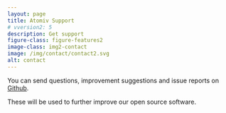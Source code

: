 ```yaml
---
layout: page
title: Atomiv Support
# vversion2: 5
description: Get support
figure-class: figure-features2
image-class: img2-contact
image: /img/contact/contact2.svg
alt: contact
---
```



<article class="ov-about">
  <div class="container">
    <div class="ov-about-row pb-0 pt-4">
        <p class="para-link">
            You can send questions, improvement suggestions and issue reports on 
            <a href="https://github.com/atomiv/atomiv.github.io/issues/new" target="_blank">Github</a>.
        </p>
        <p>
            These will be used to further improve our open source software.
        </p>
    </div>
  </div>
</article>


